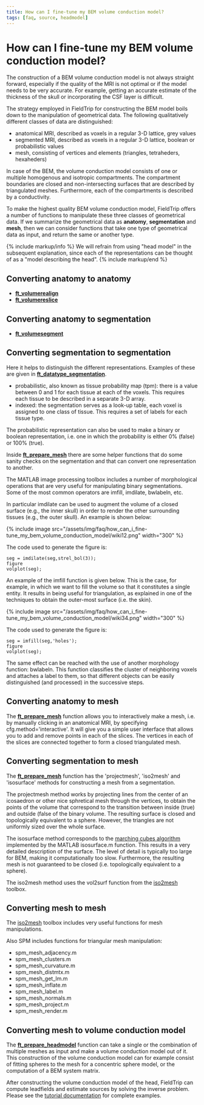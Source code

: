 ```yaml
---
title: How can I fine-tune my BEM volume conduction model?
tags: [faq, source, headmodel]
---
```


# How can I fine-tune my BEM volume conduction model?

The construction of a BEM volume conduction model is not always straight forward, especially if the quality of the MRI is not optimal or if the model needs to be very accurate. For example, getting an accurate estimate of the thickness of the skull or incorporating the CSF layer is difficult.

The strategy employed in FieldTrip for constructing the BEM model boils down to the manipulation of geometrical data. The following qualitatively different classes of data are distinguished:

- anatomical MRI, described as voxels in a regular 3-D lattice, grey values
- segmented MRI, described as voxels in a regular 3-D lattice, boolean or probabilistic values
- mesh, consisting of vertices and elements (triangles, tetraheders, hexaheders)

In case of the BEM, the volume conduction model consists of one or multiple homogenous and isotropic compartments. The compartment boundaries are closed and non-intersecting surfaces that are described by triangulated meshes. Furthermore, each of the compartments is described by a conductivity.

To make the highest quality BEM volume conduction model, FieldTrip offers a number of functions to manipulate these three classes of geometrical data. If we summarize the geometrical data as **anatomy**, **segmentation** and **mesh**, then we can consider functions that take one type of geometrical data as input, and return the same or another type.

{% include markup/info %}
We will refrain from using "head model" in the subsequent explanation, since each of the representations can be thought of as a "model describing the head".
{% include markup/end %}

## Converting anatomy to anatomy

- **[ft_volumerealign](https://github.com/fieldtrip/fieldtrip/blob/release/ft_volumerealign.m)**
- **[ft_volumereslice](https://github.com/fieldtrip/fieldtrip/blob/release/ft_volumereslice.m)**

## Converting anatomy to segmentation

- **[ft_volumesegment](https://github.com/fieldtrip/fieldtrip/blob/release/ft_volumesegment.m)**

## Converting segmentation to segmentation

Here it helps to distinguish the different representations. Examples of these are given in **[ft_datatype_segmentation](https://github.com/fieldtrip/fieldtrip/blob/release/utilities/ft_datatype_segmentation.m)**.

- probabilistic, also known as tissue probability map (tpm): there is a value between 0 and 1 for each tissue at each of the voxels. This requires each tissue to be described in a separate 3-D array.
- indexed: the segmentation serves as a look-up table, each voxel is assigned to one class of tissue. This requires a set of labels for each tissue type.

The probabilistic representation can also be used to make a binary or boolean representation, i.e. one in which the probability is either 0% (false) or 100% (true).

Inside **[ft_prepare_mesh](https://github.com/fieldtrip/fieldtrip/blob/release/ft_prepare_mesh.m)** there are some helper functions that do some sanity checks on the segmentation and that can convert one representation to another.

The MATLAB image processing toolbox includes a number of morphological operations that are very useful for manipulating binary segmentations. Some of the most common operators are imfill, imdilate, bwlabeln, etc.

In particular imdilate can be used to augment the volume of a closed surface (e.g., the inner skull) in order to render the other surrounding tissues (e.g., the outer skull). An example is shown below:

{% include image src="/assets/img/faq/how_can_i_fine-tune_my_bem_volume_conduction_model/wiki12.png" width="300" %}

The code used to generate the figure is:

    seg = imdilate(seg,strel_bol(3));
    figure
    volplot(seg);

An example of the imfill function is given below. This is the case, for example, in which we want to fill the volume so that it constitutes a single entity. It results in being useful for triangulation, as explained in one of the techniques to obtain the outer-most surface (i.e. the skin).

{% include image src="/assets/img/faq/how_can_i_fine-tune_my_bem_volume_conduction_model/wiki34.png" width="300" %}

The code used to generate the figure is:

    seg = imfill(seg,'holes');
    figure
    volplot(seg);

The same effect can be reached with the use of another morphology function: bwlabeln. This function classifies the cluster of neighboring voxels and attaches a label to them, so that different objects can be easily distinguished (and processed) in the successive steps.

## Converting anatomy to mesh

The **[ft_prepare_mesh](https://github.com/fieldtrip/fieldtrip/blob/release/ft_prepare_mesh.m)** function allows you to interactively make a mesh, i.e. by manually clicking in an anatomical MRI, by specifying cfg.method='interactive'. It will give you a simple user interface that allows you to add and remove points in each of the slices. The vertices in each of the slices are connected together to form a closed triangulated mesh.

## Converting segmentation to mesh

The **[ft_prepare_mesh](https://github.com/fieldtrip/fieldtrip/blob/release/ft_prepare_mesh.m)** function has the 'projectmesh', 'iso2mesh' and 'isosurface' methods for constructing a mesh from a segmentation.

The projectmesh method works by projecting lines from the center of an icosaedron or other nice sphretical mesh through the vertices, to obtain the points of the volume that correspond to the transition between inside (true) and outside (false of the binary volume. The resulting surface is closed and topologically equivalent to a sphere. However, the triangles are not uniformly sized over the whole surface.

The isosurface method corresponds to the [marching cubes algorithm](http://en.wikipedia.org/wiki/Marching_cubes) implemented by the MATLAB isosurface.m function. This results in a very detailed description of the surface. The level of detail is typically too large for BEM, making it computationally too slow. Furthermore, the resulting mesh is not guaranteed to be closed (i.e. topologically equivalent to a sphere).

The iso2mesh method uses the vol2surf function from the [iso2mesh](http://iso2mesh.sourceforge.net) toolbox.

## Converting mesh to mesh

The [iso2mesh](http://iso2mesh.sourceforge.net) toolbox includes very useful functions for mesh manipulations.

Also SPM includes functions for triangular mesh manipulation:

- spm_mesh_adjacency.m
- spm_mesh_clusters.m
- spm_mesh_curvature.m
- spm_mesh_distmtx.m
- spm_mesh_get_lm.m
- spm_mesh_inflate.m
- spm_mesh_label.m
- spm_mesh_normals.m
- spm_mesh_project.m
- spm_mesh_render.m

## Converting mesh to volume conduction model

The **[ft_prepare_headmodel](https://github.com/fieldtrip/fieldtrip/blob/release/ft_prepare_headmodel.m)** function can take a single or the combination of multiple meshes as input and make a volume conduction model out of it. This construction of the volume conduction model can for example consist of fitting spheres to the mesh for a concentric sphere model, or the computation of a BEM system matrix.

After constructing the volume conduction model of the head, FieldTrip can compute leadfields and estimate sources by solving the inverse problem. Please see the [tutorial documentation](/tutorial/) for complete examples.
